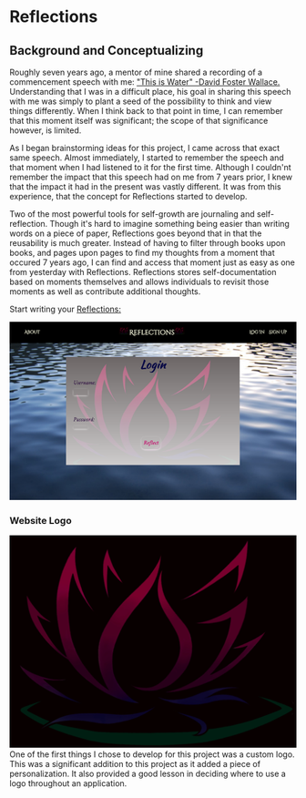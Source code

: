 # Reflections

## Background and Conceptualizing
Roughly seven years ago, a mentor of mine shared a recording of a commencement speech with me: ["This is Water" -David Foster Wallace.](https://www.youtube.com/watch?v=8CrOL-ydFMI) Understanding that I was in a difficult place, his goal in sharing this speech with me was simply to plant a seed of the possibility to think and view things differently. When I think back to that point in time, I can remember that this moment itself was significant; the scope of that significance however, is limited. 

As I began brainstorming ideas for this project, I came across that exact same speech. Almost immediately, I started to remember the speech and that moment when I had listened to it for the first time. Although I couldn'nt remember the impact that this speech had on me from 7 years prior, I knew that the impact it had in the present was vastly different. It was from this experience, that the concept for Reflections started to develop. 

Two of the most powerful tools for self-growth are journaling and self-reflection. Though it's hard to imagine something being easier than writing words on a piece of paper, Reflections goes beyond that in that the reusability is much greater. Instead of having to filter through books upon books, and pages upon pages to find my thoughts from a moment that occured 7 years ago, I can find and access that moment just as easy as one from yesterday with Reflections. Reflections stores self-documentation based on moments themselves and allows individuals to revisit those moments as well as contribute additional thoughts. 

Start writing your [Reflections:](https://memory-reflections.herokuapp.com/)

![landing page](main_app/static/images/LandingPage.png)

### Website Logo
![Custom logo](main_app/static/images/ReflectionsLogo.jpeg)
One of the first things I chose to develop for this project was a custom logo. This was a significant addition to this project as it added a piece of personalization. It also provided a good lesson in deciding where to use a logo throughout an application. 















